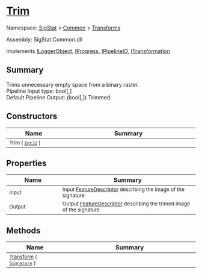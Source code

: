 # [Trim](./Trim.md)

Namespace: [SigStat]() > [Common](./../README.md) > [Transforms](./README.md)

Assembly: SigStat.Common.dll

Implements [ILoggerObject](./../ILoggerObject.md), [IProgress](./../Helpers/IProgress.md), [IPipelineIO](./../Pipeline/IPipelineIO.md), [ITransformation](./../ITransformation.md)

## Summary
Trims unnecessary empty space from a binary raster.  <br>Pipeline Input type: bool[,]<br>Default Pipeline Output: (bool[,]) Trimmed

## Constructors

| Name<a href="#"><img width=150></a> | Summary<a href="#"><img width=475></a> | 
| --- | --- | 
| <sub>Trim ( [`Int32`](https://docs.microsoft.com/en-us/dotnet/api/System.Int32) )</sub>| <sub></sub>| <br>


## Properties

| Name<a href="#"><img width=150></a> | Summary<a href="#"><img width=475></a> | 
| --- | --- | 
| <sub>Input</sub>| <sub>Input [FeatureDescriptor](https://github.com/hargitomi97/sigstat/blob/master/docs/md/SigStat/Common/FeatureDescriptor.md) describing the image of the signature</sub>| <br>
| <sub>Output</sub>| <sub>Output [FeatureDescriptor](https://github.com/hargitomi97/sigstat/blob/master/docs/md/SigStat/Common/FeatureDescriptor.md) describing the trimed image of the signature</sub>| <br>


## Methods

| Name<a href="#"><img width=150></a> | Summary<a href="#"><img width=475></a> | 
| --- | --- | 
| <sub>[Transform](./Methods/Trim-100663724.md) ( [`Signature`](./../Signature.md) )</sub>| <sub></sub>| <br>


